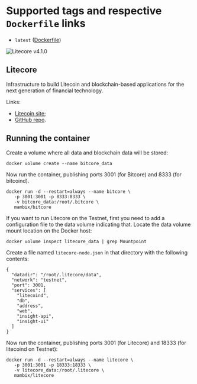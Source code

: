 # Supported tags and respective `Dockerfile` links
* `latest` ([Dockerfile])

![Litecore v4.1.0](https://img.shields.io/badge/litecore-v4.1.10-green.svg)

## Litecore
Infrastructure to build Litecoin and blockchain-based applications for the next generation of financial technology.

Links:
* [Litecoin site];
* [GitHub repo].

## Running the container

Create a volume where all data and blockchain data will be stored:

```
docker volume create --name bitcore_data
```

Now run the container, publishing ports 3001 (for Bitcore) and 8333 (for bitcoind).

```
docker run -d --restart=always --name bitcore \
   -p 3001:3001 -p 8333:8333 \
   -v bitcore_data:/root/.bitcore \
   mambix/bitcore
```

If you want to run Litecore on the Testnet, first you need to add a configuration file to the data volume indicating that. Locate the data volume mount location on the Docker host:

```
docker volume inspect litecore_data | grep Mountpoint
```

Create a file named `litecore-node.json` in that directory with the following contents:

```
{
  "datadir": "/root/.litecore/data",
  "network": "testnet",
  "port": 3001,
  "services": [
    "litecoind",
    "db",
    "address",
    "web",
    "insight-api",
    "insight-ui"
  ]
}
```

Now run the container, publishing ports 3001 (for Litecore) and 18333 (for litecoind on Testnet):

```
docker run -d --restart=always --name litecore \
   -p 3001:3001 -p 18333:18333 \
   -v litecore_data:/root/.litecore \
   mambix/litecore
```


[Dockerfile]: <https://github.com/mambix/litecore/blob/master/Dockerfile>
[GitHub repo]: <https://github.com/litecoin-project/litecore>
[Litecoin site]: <https://litecoin.com/>
